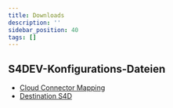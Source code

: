 ```yaml
---
title: Downloads
description: ''
sidebar_position: 40
tags: []
---
```


## S4DEV-Konfigurations-Dateien
- [Cloud Connector Mapping](Cloud_Connector_Mapping.zip)
- [Destination S4D](Destination_S4D_100.txt)
